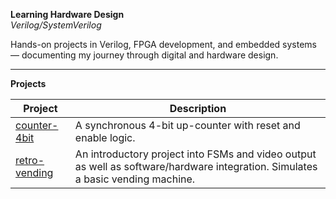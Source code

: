**Learning Hardware Design**  
*Verilog/SystemVerilog*

Hands-on projects in Verilog, FPGA development, and embedded systems — documenting my journey through digital and hardware design.

---

**Projects**

| Project             | Description                                                                 |
|---------------------|-----------------------------------------------------------------------------|
| [counter-4bit](./counter-4bit) | A synchronous 4-bit up-counter with reset and enable logic. |
| [retro-vending](./retro-vending) | An introductory project into FSMs and video output as well as software/hardware integration. Simulates a basic vending machine.  |
